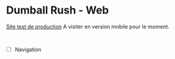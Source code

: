 # Dumball Rush - Web

[Site test de production](https://dumball-rush.web.app/)
A visiter en version mobile pour le moment.

</br>

- [ ] Navigation

